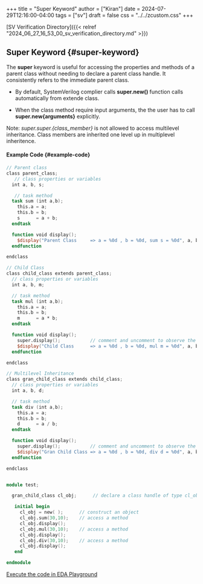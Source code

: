 +++
title = "Super Keyword"
author = ["Kiran"]
date = 2024-07-29T12:16:00-04:00
tags = ["sv"]
draft = false
css = "../../zcustom.css"
+++

[SV Verification Directory]({{< relref "2024_06_27_16_53_00_sv_verification_directory.md" >}})


## Super Keyword {#super-keyword}

The **super** keyword is useful for accessing the properties and methods of a parent class without needing to declare a parent class handle. It consistently refers to the immediate parent class.

-   By default, SystemVerilog complier calls **super.new()** function calls automatically from extende class.

-   When the class method require input arguments, the the user has to call **super.new{arguments}**
    explicitly.

Note: _super.super.{class_member}_ is not allowed to access multilevel inheritance. Class members are inherited one level up in multiplevel inheritence.


#### Example Code {#example-code}

```verilog
// Parent class
class parent_class;
   // class properties or variables
  int a, b, s;

   // task method
  task sum (int a,b);
    this.a = a;
    this.b = b;
    s      = a + b;
  endtask

  function void display();
    $display("Parent Class     => a = %0d , b = %0d, sum s = %0d", a, b ,s);
  endfunction

endclass

// Child Class
class child_class extends parent_class;
  // class properties or variables
  int a, b, m;

  // task method
  task mul (int a,b);
    this.a = a;
    this.b = b;
    m      = a * b;
  endtask

  function void display();
    super.display();           // comment and uncomment to observe the difference
    $display("Child Class      => a = %0d , b = %0d, mul m = %0d", a, b ,m);
  endfunction

endclass

// Multilevel Inheritance
class gran_child_class extends child_class;
  // class properties or variables
  int a, b, d;

  // task method
  task div (int a,b);
    this.a = a;
    this.b = b;
    d      = a / b;
  endtask

  function void display();
    super.display();           // comment and uncomment to observe the difference
    $display("Gran Child Class => a = %0d , b = %0d, div d = %0d", a, b ,d);
  endfunction

endclass


module test;

  gran_child_class cl_obj;      // declare a class handle of type cl_obj

   initial begin
     cl_obj = new( );      // construct an object
     cl_obj.sum(30,10);    // access a method
     cl_obj.display();
     cl_obj.mul(30,10);    // access a method
     cl_obj.display();
     cl_obj.div(30,10);    // access a method
     cl_obj.display();
   end

endmodule
```

[Execute the code in EDA Playground](https://www.edaplayground.com/x/SL_b)
